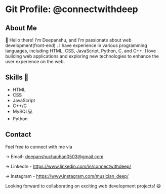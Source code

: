 # Git Profile: @connectwithdeep

## About Me
 👋 Hello there! I'm Deepanshu, and I'm passionate about web development(front-end) . I have experience in various programming languages, including HTML, CSS, JavaScript, Python, C, and C++.
 I love building web applications and exploring new technologies to enhance the user experience on the web.
## Skills 🌱
- HTML
- CSS
- JavaScript
- C++/C
- MySQL💻
- Python
  
## Contact

Feel free to connect with me via 

-> Email- deepanshuchauhan0503@gmail.com 

-> LinkedIn - https://www.linkedin.com/in/connectwithdeep/ 

-> Instagram - https://www.instagram.com/musician_deep/

Looking forward to collaborating on exciting web development projects! 😄
